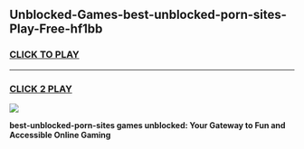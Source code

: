 
## Unblocked-Games-best-unblocked-porn-sites-Play-Free-hf1bb
<h3>
<a href="https://premium76.site?title=best-unblocked-porn-sites&ref=20M">CLICK TO PLAY</a></h3>
<hr>

<h3>
<a href="https://premium76.site?title=best-unblocked-porn-sites&ref=20M">CLICK 2 PLAY</a>
  
</h3>

<a href="https://premium76.site?title=best-unblocked-porn-sites&ref=19M"><img src="https://clearcache.store/games.png"></a>


**best-unblocked-porn-sites games unblocked: Your Gateway to Fun and Accessible Online Gaming**
